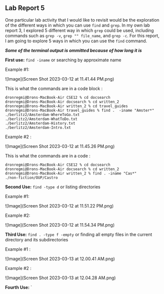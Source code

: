 __Lab Report 5__
---
One particular lab activity that I would like to revisit would be the exploration of the different ways in which you can use `find` and `grep`. In my 
own lab report 3, I explored 5 different way in which `grep` could be used, including commands such as `grep -v`, `grep "" file_name`, and `grep -c`.
For this report, I am going to explore 5 ways in which you can use the `find` command.

***Some of the terminal output is ommitted because of how long it is***

__First use:__  `find -iname` or searching by approximate name

Example #1:

![Image](Screen Shot 2023-03-12 at 11.41.44 PM.png)

This is what the commands are in a code block :

```
dronregmi@Drons-MacBook-Air CSE12 % cd docsearch            
dronregmi@Drons-MacBook-Air docsearch % cd written_2            
dronregmi@Drons-MacBook-Air written_2 % cd travel_guides        
dronregmi@Drons-MacBook-Air travel_guides % find .  -iname "Amster*"
./berlitz2/Amsterdam-WhereToGo.txt
./berlitz2/Amsterdam-WhatToDo.txt
./berlitz2/Amsterdam-History.txt
./berlitz2/Amsterdam-Intro.txt
```

Example #2 :

![Image](Screen Shot 2023-03-12 at 11.45.26 PM.png)

This is what the commands are in a code :

```
dronregmi@Drons-MacBook-Air CSE12 % cd docsearch            
dronregmi@Drons-MacBook-Air docsearch % cd written_2 
dronregmi@Drons-MacBook-Air written_2 % find . -iname "Cas*"
./non-fiction/OUP/Castro
```

__Second Use:__ `find -type d` or listing directories

Example #1:

![Image](Screen Shot 2023-03-12 at 11.51.22 PM.png)

Example #2:

![Image](Screen Shot 2023-03-12 at 11.54.34 PM.png)


__Third Use:__ `find . -type f -empty` or finding all empty files in the current directory and its subdirectories

Example #1 :

![Image](Screen Shot 2023-03-13 at 12.00.41 AM.png)

Example #2 :

![Image](Screen Shot 2023-03-13 at 12.04.28 AM.png)

__Fourth Use:__ `





